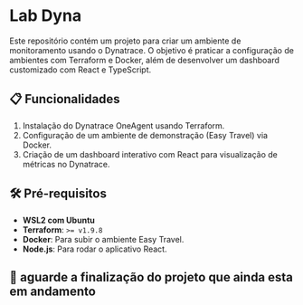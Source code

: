 # Lab Dyna

Este repositório contém um projeto para criar um ambiente de monitoramento usando o Dynatrace. O objetivo é praticar a configuração de ambientes com Terraform e Docker, além de desenvolver um dashboard customizado com React e TypeScript.

## 📋 Funcionalidades
1. Instalação do Dynatrace OneAgent usando Terraform.
2. Configuração de um ambiente de demonstração (Easy Travel) via Docker.
3. Criação de um dashboard interativo com React para visualização de métricas no Dynatrace.

## 🛠️ Pré-requisitos
- **WSL2 com Ubuntu** 
- **Terraform**: `>= v1.9.8`
- **Docker**: Para subir o ambiente Easy Travel.
- **Node.js**: Para rodar o aplicativo React.

## 🚀 aguarde a finalização do projeto que ainda esta em andamento

